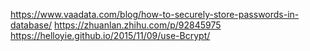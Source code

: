 https://www.vaadata.com/blog/how-to-securely-store-passwords-in-database/
https://zhuanlan.zhihu.com/p/92845975
https://helloyie.github.io/2015/11/09/use-Bcrypt/

